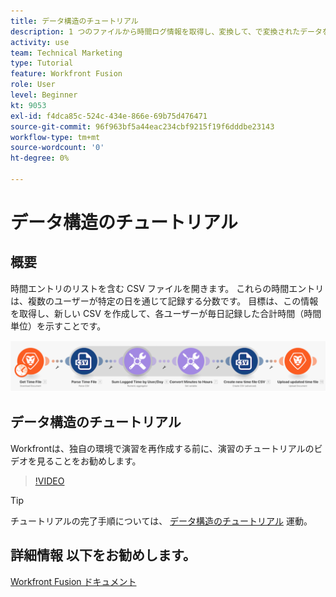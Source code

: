 ```yaml
---
title: データ構造のチュートリアル
description: 1 つのファイルから時間ログ情報を取得し、変換して、で変換されたデータを使用して新しいファイルを作成する方法を説明します。 [!DNL Adobe Workfront Fusion].
activity: use
team: Technical Marketing
type: Tutorial
feature: Workfront Fusion
role: User
level: Beginner
kt: 9053
exl-id: f4dca85c-524c-434e-866e-69b75d476471
source-git-commit: 96f963bf5a44eac234cbf9215f19f6dddbe23143
workflow-type: tm+mt
source-wordcount: '0'
ht-degree: 0%

---
```


# データ構造のチュートリアル

## 概要

時間エントリのリストを含む CSV ファイルを開きます。 これらの時間エントリは、複数のユーザーが特定の日を通じて記録する分数です。 目標は、この情報を取得し、新しい CSV を作成して、各ユーザーが毎日記録した合計時間（時間単位）を示すことです。

![Fusion シナリオのイメージ](assets/data-structures-and-data-stores-1.png)

## データ構造のチュートリアル

Workfrontは、独自の環境で演習を再作成する前に、演習のチュートリアルのビデオを見ることをお勧めします。

>[!VIDEO](https://video.tv.adobe.com/v/335294/?quality=12)

>[!TIP]
>
>チュートリアルの完了手順については、 [データ構造のチュートリアル](https://experienceleague.adobe.com/docs/workfront-learn/tutorials-workfront/fusion/exercises/data-structures.html?lang=en) 運動。


## 詳細情報 以下をお勧めします。

[Workfront Fusion ドキュメント](https://experienceleague.adobe.com/docs/workfront/using/adobe-workfront-fusion/workfront-fusion-2.html?lang=en)
